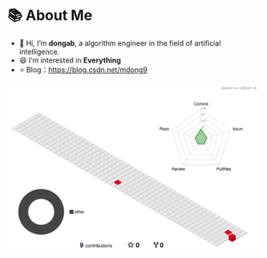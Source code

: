 # 📚 About Me
- 👋 Hi, I’m **dongab**, a algorithm engineer in the field of artificial intelligence.
- 😄 I’m interested in **Everything**
- :star: Blog：https://blog.csdn.net/mdong9


<!--
**dongabing/dongabing** is a ✨ _special_ ✨ repository because its `README.md` (this file) appears on your GitHub profile.

Here are some ideas to get you started:

- 🔭 I’m currently working on ...
- 🌱 I’m currently learning ...
- 👯 I’m looking to collaborate on ...
- 🤔 I’m looking for help with ...
- 💬 Ask me about ...
- 📫 How to reach me: ...
- 😄 Pronouns: ...
- ⚡ Fun fact: ...
-->


![](./profile-3d-contrib/profile-gitblock.svg)
